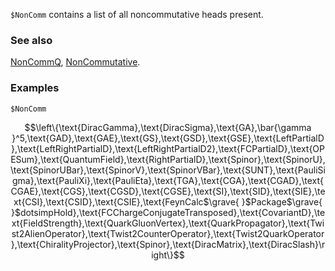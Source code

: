 `$NonComm` contains a list of all noncommutative heads present.

### See also

[NonCommQ](NonCommQ), [NonCommutative](NonCommutative).

### Examples

```mathematica
$NonComm
```

$$\left\{\text{DiracGamma},\text{DiracSigma},\text{GA},\bar{\gamma }^5,\text{GAD},\text{GAE},\text{GS},\text{GSD},\text{GSE},\text{LeftPartialD},\text{LeftRightPartialD},\text{LeftRightPartialD2},\text{FCPartialD},\text{OPESum},\text{QuantumField},\text{RightPartialD},\text{Spinor},\text{SpinorU},\text{SpinorUBar},\text{SpinorV},\text{SpinorVBar},\text{SUNT},\text{PauliSigma},\text{PauliXi},\text{PauliEta},\text{TGA},\text{CGA},\text{CGAD},\text{CGAE},\text{CGS},\text{CGSD},\text{CGSE},\text{SI},\text{SID},\text{SIE},\text{CSI},\text{CSID},\text{CSIE},\text{FeynCalc$\grave{ }$Package$\grave{ }$dotsimpHold},\text{FCChargeConjugateTransposed},\text{CovariantD},\text{FieldStrength},\text{QuarkGluonVertex},\text{QuarkPropagator},\text{Twist2AlienOperator},\text{Twist2CounterOperator},\text{Twist2QuarkOperator},\text{ChiralityProjector},\text{Spinor},\text{DiracMatrix},\text{DiracSlash}\right\}$$